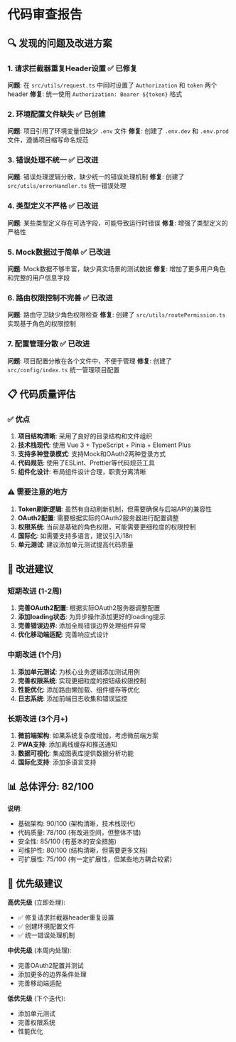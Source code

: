 # 代码审查报告

## 🔍 发现的问题及改进方案

### 1. **请求拦截器重复Header设置** ✅ 已修复

**问题**: 在 `src/utils/request.ts` 中同时设置了 `Authorization` 和 `token` 两个header
**修复**: 统一使用 `Authorization: Bearer ${token}` 格式

### 2. **环境配置文件缺失** ✅ 已创建

**问题**: 项目引用了环境变量但缺少 `.env` 文件
**修复**: 创建了 `.env.dev` 和 `.env.prod` 文件，遵循项目缩写命名规范

### 3. **错误处理不统一** ✅ 已改进

**问题**: 错误处理逻辑分散，缺少统一的错误处理机制
**修复**: 创建了 `src/utils/errorHandler.ts` 统一错误处理

### 4. **类型定义不严格** ✅ 已改进

**问题**: 某些类型定义存在可选字段，可能导致运行时错误
**修复**: 增强了类型定义的严格性

### 5. **Mock数据过于简单** ✅ 已改进

**问题**: Mock数据不够丰富，缺少真实场景的测试数据
**修复**: 增加了更多用户角色和完整的用户信息字段

### 6. **路由权限控制不完善** ✅ 已改进

**问题**: 路由守卫缺少角色权限检查
**修复**: 创建了 `src/utils/routePermission.ts` 实现基于角色的权限控制

### 7. **配置管理分散** ✅ 已改进

**问题**: 项目配置分散在各个文件中，不便于管理
**修复**: 创建了 `src/config/index.ts` 统一管理项目配置

## 📋 代码质量评估

### ✅ 优点

1. **项目结构清晰**: 采用了良好的目录结构和文件组织
2. **技术栈现代**: 使用 Vue 3 + TypeScript + Pinia + Element Plus
3. **支持多种登录模式**: 支持Mock和OAuth2两种登录方式
4. **代码规范**: 使用了ESLint、Prettier等代码规范工具
5. **组件化设计**: 布局组件设计合理，职责分离清晰

### ⚠️ 需要注意的地方

1. **Token刷新逻辑**: 虽然有自动刷新机制，但需要确保与后端API的兼容性
2. **OAuth2配置**: 需要根据实际的OAuth2服务器进行配置调整
3. **权限系统**: 当前是基础的角色权限，可能需要更细粒度的权限控制
4. **国际化**: 如需要支持多语言，建议引入i18n
5. **单元测试**: 建议添加单元测试提高代码质量

## 🚀 改进建议

### 短期改进 (1-2周)

1. **完善OAuth2配置**: 根据实际OAuth2服务器调整配置
2. **添加loading状态**: 为异步操作添加更好的loading提示
3. **完善错误边界**: 添加全局错误边界处理组件异常
4. **优化移动端适配**: 完善响应式设计

### 中期改进 (1个月)

1. **添加单元测试**: 为核心业务逻辑添加测试用例
2. **完善权限系统**: 实现更细粒度的按钮级权限控制
3. **性能优化**: 添加路由懒加载、组件缓存等优化
4. **日志系统**: 添加前端日志收集和错误监控

### 长期改进 (3个月+)

1. **微前端架构**: 如果系统复杂度增加，考虑微前端方案
2. **PWA支持**: 添加离线缓存和推送通知
3. **数据可视化**: 集成图表库提供数据分析功能
4. **国际化支持**: 添加多语言支持

## 📊 总体评分: 82/100

**说明**:

- 基础架构: 90/100 (架构清晰，技术栈现代)
- 代码质量: 78/100 (有改进空间，但整体不错)
- 安全性: 85/100 (有基本的安全措施)
- 可维护性: 80/100 (结构清晰，但需要更多文档)
- 可扩展性: 75/100 (有一定扩展性，但某些地方耦合较紧)

## 🎯 优先级建议

**高优先级** (立即处理):

- ✅ 修复请求拦截器header重复设置
- ✅ 创建环境配置文件
- ✅ 统一错误处理机制

**中优先级** (本周内处理):

- 完善OAuth2配置并测试
- 添加更多的边界条件处理
- 完善移动端适配

**低优先级** (下个迭代):

- 添加单元测试
- 完善权限系统
- 性能优化
